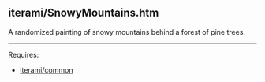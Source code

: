 iterami/SnowyMountains.htm
--------------------------

A randomized painting of snowy mountains behind a forest of pine trees.

---

Requires:
* [iterami/common](https://github.com/iterami/common)
